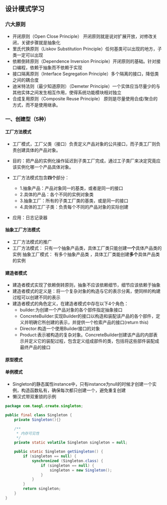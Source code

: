 ## 设计模式学习

### 六大原则

* 开闭原则（Open Close Principle） 开闭原则就是说对扩展开放，对修改关闭，关键步骤就是抽象化
* 里氏代换原则（Liskov Substitution Principle）任何基类可以出现的地方，子类一定可以出现
* 依赖倒转原则（Dependence Inversion Principle）开闭原则的基础。针对接口编程，依赖于抽象而不依赖于实现
* 接口隔离原则（Interface Segregation Principle）多个隔离的接口，降低类之间的耦合度
* 迪米特法则（最少知道原则）（Demeter Principle）一个实体应当尽量少的与其他实体之间发生相互作用，使得系统功能模块相对独立
* 合成复用原则（Composite Reuse Principle） 原则是尽量使用合成/聚合的方式，而不是使用继承。

### 一、创建型（5种）

#### 工厂方法模式

- 工厂模式，工厂父类（接口）负责定义产品对象的公共接口，而子类工厂则负责创建具体的产品对象。
- 目的：把产品的实例化操作延迟到子类工厂完成，通过工子类厂来决定究竟应该实例化哪一个产品具体对象。

- 工厂方法模式包含**四个**部分：
  - 1.抽象产品：产品对象同一的基类，或者是同一的接口
  - 2.具体的产品：各个不同的实例对象类
  - 3.抽象工厂：所有的子类工厂类的基类，或是同一的接口
  - 4.具体的工厂子类：负责每个不同的产品对象的实际创建
- 应用：日志记录器

#### 抽象工厂方法模式

* 工厂方法模式的推广
* 工厂方法模式： 只有一个抽象产品类，具体工厂类只能创建**一个**具体产品类的实例 
  抽象工厂模式： 有多个抽象产品类 ，具体工厂类能创建**多个**具体产品类的实例

#### 建造者模式

* 建造者模式实现了依赖倒转原则，抽象不应该依赖细节，细节应该依赖于抽象
* 建造者模式的定义是：将一个复杂对象的构造与它的表示分离，使同样的构建过程可以创建不同的表示
* 建造者模式的角色定义，在建造者模式中存在以下4个角色：
  - builder:为创建一个产品对象的各个部件指定抽象接口
  - ConcreteBuilder:实现Builder的接口以构造和装配该产品的各个部件，定义并明确它所创建的表示，并提供一个检索产品的接口(return this) 
  - Director:构造一个使用Builder接口的对象
  - Product:表示被构造的复杂对象。ConcreteBuilder创建该产品的内部表示并定义它的装配过程，包含定义组成部件的类，包括将这些部件装配成最终产品的接口

#### 原型模式

#### 单例模式

- Singleton的静态属性instance中，只有instance为null的时候才创建一个实例，构造函数私有，确保每次都只创建一个，避免重复创建
- 懒汉式带双重锁的示例

```java
package com.taogl.create.singleton;

public final class Singleton {
    private Singleton(){}

    /**
     * 内存可见性
     */
    private static volatile Singleton singleton = null;

    public static Singleton getSingleton() {
        if (singleton == null) {
            synchronized (Singleton.class) {
                if (singleton == null) {
                    singleton = new Singleton();
                }
            }
        }
        return singleton;
    }
}

```

